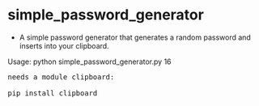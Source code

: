 # simple_password_generator  

- A simple password generator that generates a random password and inserts into your clipboard.  

Usage: python simple_password_generator.py 16

<pre>
needs a module clipboard:  
  
pip install clipboard
</pre>
